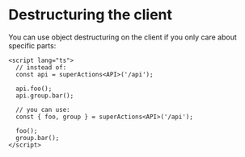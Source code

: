 # Destructuring the client

You can use object destructuring on the client if you only care about specific parts:

```svelte
<script lang="ts">
  // instead of:
  const api = superActions<API>('/api');

  api.foo();
  api.group.bar();

  // you can use:
  const { foo, group } = superActions<API>('/api');

  foo();
  group.bar();
</script>
```
